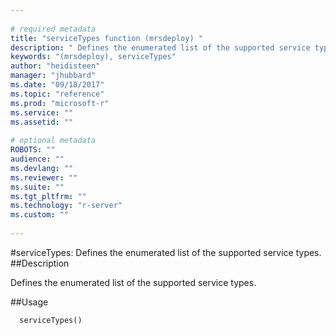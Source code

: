 ```yaml
--- 
 
# required metadata 
title: "serviceTypes function (mrsdeploy) " 
description: " Defines the enumerated list of the supported service types. " 
keywords: "(mrsdeploy), serviceTypes" 
author: "heidisteen" 
manager: "jhubbard" 
ms.date: "09/18/2017" 
ms.topic: "reference" 
ms.prod: "microsoft-r" 
ms.service: "" 
ms.assetid: "" 
 
# optional metadata 
ROBOTS: "" 
audience: "" 
ms.devlang: "" 
ms.reviewer: "" 
ms.suite: "" 
ms.tgt_pltfrm: "" 
ms.technology: "r-server" 
ms.custom: "" 
 
--- 
```

 
 
 
 
 #serviceTypes: Defines the enumerated list of the supported service types. 
 ##Description
 
Defines the enumerated list of the supported service types.
 
 
 ##Usage

```   
  serviceTypes()
 
```
 
